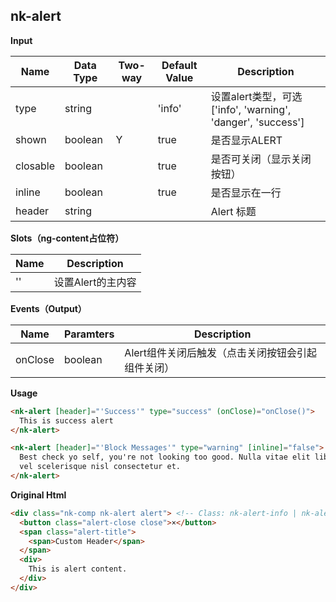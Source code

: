 ## nk-alert

**Input**

| Name | Data Type |  Two-way | Default Value | Description |
| --- | --- | --- | --- | --- |
| type | string | | 'info' | 设置alert类型，可选['info', 'warning', 'danger', 'success'] |
| shown | boolean | Y | true | 是否显示ALERT |
| closable | boolean | | true | 是否可关闭（显示关闭按钮） |
| inline | boolean | | true | 是否显示在一行 |
| header | string | |  | Alert 标题 |

**Slots（ng-content占位符）**

| Name | Description |
| --- | --- |
| '' | 设置Alert的主内容 |

**Events（Output）**

| Name | Paramters | Description |
| --- | --- | --- |
| onClose | boolean | Alert组件关闭后触发（点击关闭按钮会引起组件关闭） |

**Usage**
```html
<nk-alert [header]="'Success'" type="success" (onClose)="onClose()">
  This is success alert
</nk-alert>

<nk-alert [header]="'Block Messages'" type="warning" [inline]="false">
  Best check yo self, you're not looking too good. Nulla vitae elit libero, a pharetra augue. Praesent commodo cursus magna,
  vel scelerisque nisl consectetur et.
</nk-alert>
```


**Original Html**
```html
<div class="nk-comp nk-alert alert"> <!-- Class: nk-alert-info | nk-alert-success | nk-alert-warning | nk-alert-danger -->
  <button class="alert-close close">×</button>
  <span class="alert-title">    
    <span>Custom Header</span>
  </span>
  <div>
    This is alert content.
  </div>
</div>
```
